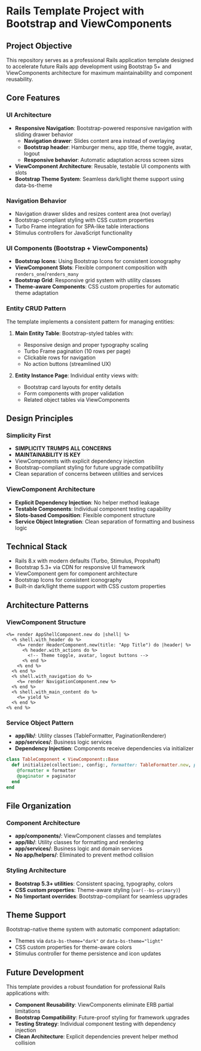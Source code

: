 # Rails Template Project with Bootstrap and ViewComponents

## Project Objective

This repository serves as a professional Rails application template designed to accelerate future Rails app development using Bootstrap 5+ and ViewComponents architecture for maximum maintainability and component reusability.

## Core Features

### UI Architecture
- **Responsive Navigation**: Bootstrap-powered responsive navigation with sliding drawer behavior
  - **Navigation drawer**: Slides content area instead of overlaying
  - **Bootstrap header**: Hamburger menu, app title, theme toggle, avatar, logout
  - **Responsive behavior**: Automatic adaptation across screen sizes
- **ViewComponent Architecture**: Reusable, testable UI components with slots
- **Bootstrap Theme System**: Seamless dark/light theme support using data-bs-theme

### Navigation Behavior
- Navigation drawer slides and resizes content area (not overlay)
- Bootstrap-compliant styling with CSS custom properties
- Turbo Frame integration for SPA-like table interactions
- Stimulus controllers for JavaScript functionality

### UI Components (Bootstrap + ViewComponents)
- **Bootstrap Icons**: Using Bootstrap Icons for consistent iconography
- **ViewComponent Slots**: Flexible component composition with `renders_one`/`renders_many`
- **Bootstrap Grid**: Responsive grid system with utility classes
- **Theme-aware Components**: CSS custom properties for automatic theme adaptation

### Entity CRUD Pattern
The template implements a consistent pattern for managing entities:

1. **Main Entity Table**: Bootstrap-styled tables with:
   - Responsive design and proper typography scaling
   - Turbo Frame pagination (10 rows per page)
   - Clickable rows for navigation
   - No action buttons (streamlined UX)

2. **Entity Instance Page**: Individual entity views with:
   - Bootstrap card layouts for entity details
   - Form components with proper validation
   - Related object tables via ViewComponents

## Design Principles

### Simplicity First
- **SIMPLICITY TRUMPS ALL CONCERNS**
- **MAINTAINABILITY IS KEY**
- ViewComponents with explicit dependency injection
- Bootstrap-compliant styling for future upgrade compatibility
- Clean separation of concerns between utilities and services

### ViewComponent Architecture
- **Explicit Dependency Injection**: No helper method leakage
- **Testable Components**: Individual component testing capability
- **Slots-based Composition**: Flexible component structure
- **Service Object Integration**: Clean separation of formatting and business logic

## Technical Stack
- Rails 8.x with modern defaults (Turbo, Stimulus, Propshaft)
- Bootstrap 5.3+ via CDN for responsive UI framework
- ViewComponent gem for component architecture
- Bootstrap Icons for consistent iconography
- Built-in dark/light theme support with CSS custom properties

## Architecture Patterns

### ViewComponent Structure
```erb
<%= render AppShellComponent.new do |shell| %>
  <% shell.with_header do %>
    <%= render HeaderComponent.new(title: "App Title") do |header| %>
      <% header.with_actions do %>
        <!-- Theme toggle, avatar, logout buttons -->
      <% end %>
    <% end %>
  <% end %>
  <% shell.with_navigation do %>
    <%= render NavigationComponent.new %>
  <% end %>
  <% shell.with_main_content do %>
    <%= yield %>
  <% end %>
<% end %>
```

### Service Object Pattern
- **app/lib/**: Utility classes (TableFormatter, PaginationRenderer)
- **app/services/**: Business logic services
- **Dependency Injection**: Components receive dependencies via initializer

```ruby
class TableComponent < ViewComponent::Base
  def initialize(collection:, config:, formatter: TableFormatter.new, paginator: PaginationRenderer.new)
    @formatter = formatter
    @paginator = paginator
  end
end
```

## File Organization

### Component Architecture
- **app/components/**: ViewComponent classes and templates
- **app/lib/**: Utility classes for formatting and rendering
- **app/services/**: Business logic and domain services
- **No app/helpers/**: Eliminated to prevent method collision

### Styling Architecture
- **Bootstrap 5.3+ utilities**: Consistent spacing, typography, colors
- **CSS custom properties**: Theme-aware styling (`var(--bs-primary)`)
- **No !important overrides**: Bootstrap-compliant for seamless upgrades

## Theme Support
Bootstrap-native theme system with automatic component adaptation:
- Themes via `data-bs-theme="dark"` or `data-bs-theme="light"`
- CSS custom properties for theme-aware colors
- Stimulus controller for theme persistence and icon updates

## Future Development
This template provides a robust foundation for professional Rails applications with:
- **Component Reusability**: ViewComponents eliminate ERB partial limitations
- **Bootstrap Compatibility**: Future-proof styling for framework upgrades
- **Testing Strategy**: Individual component testing with dependency injection
- **Clean Architecture**: Explicit dependencies prevent helper method collision